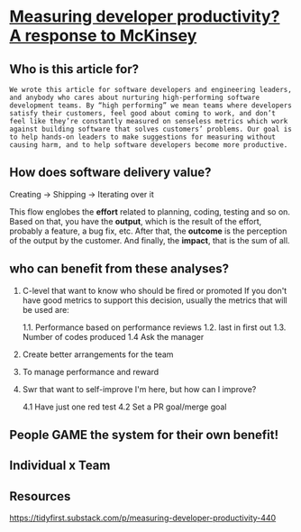 # [Measuring developer productivity? A response to McKinsey](https://tidyfirst.substack.com/p/measuring-developer-productivity)

## Who is this article for?

```
We wrote this article for software developers and engineering leaders, and anybody who cares about nurturing high-performing software development teams. By “high performing” we mean teams where developers satisfy their customers, feel good about coming to work, and don’t feel like they’re constantly measured on senseless metrics which work against building software that solves customers’ problems. Our goal is to help hands-on leaders to make suggestions for measuring without causing harm, and to help software developers become more productive.
```

## How does software delivery value?

Creating -> Shipping -> Iterating over it

This flow englobes the **effort** related to planning, coding, testing and so on. Based on that, you have the **output**, which is the result of the effort, probably a feature, a bug fix, etc. After that, the **outcome** is the perception of the output by the customer. And finally, the **impact**, that is the sum of all.

## who can benefit from these analyses?

1. C-level that want to know who should be fired or promoted
    If you don't have good metrics to support this decision, usually the metrics that will be used are:

    1.1. Performance based on performance reviews
    1.2. last in first out
    1.3. Number of codes produced
    1.4 Ask the manager

2. Create better arrangements for the team
3. To manage performance and reward
4. Swr that want to self-improve
    I'm here, but how can I improve?

    4.1 Have just one red test
    4.2 Set a PR goal/merge goal

## People GAME the system for their own benefit!

## Individual x Team

## Resources

https://tidyfirst.substack.com/p/measuring-developer-productivity-440
